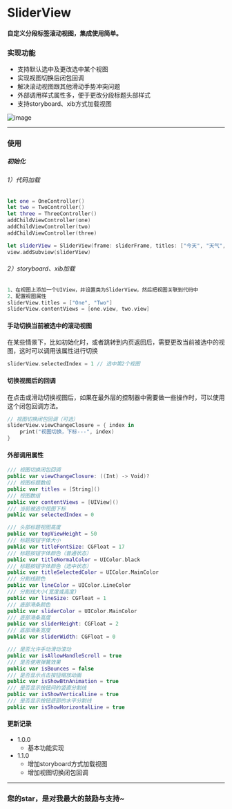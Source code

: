 # SliderView
#### 自定义分段标签滚动视图，集成使用简单。

### 实现功能
* 支持默认选中及更改选中某个视图
* 实现视图切换后闭包回调
* 解决滚动视图跟其他滑动手势冲突问题
* 外部调用样式属性多，便于更改分段标题头部样式
* 支持storyboard、xib方式加载视图

![image](https://github.com/splsylp/SliderView/blob/master/SliderView.gif )

---

### 使用
##### 初始化
###### 1）代码加载
```Swift
let one = OneController()
let two = TwoController()
let three = ThreeController()
addChildViewController(one)
addChildViewController(two)
addChildViewController(three)

let sliderView = SliderView(frame: sliderFrame, titles: ["今天", "天气", "不错"], contentViews: [one.view, two.view, three.view])
view.addSubview(sliderView)
```

###### 2）storyboard、xib加载
```Swift
1、在视图上添加一个UIView，并设置类为SliderView，然后把视图关联到代码中
2、配置视图属性
sliderView.titles = ["One", "Two"]
sliderView.contentViews = [one.view, two.view]
```

#### 手动切换当前被选中的滚动视图
在某些情景下，比如初始化时，或者跳转到内页返回后，需要更改当前被选中的视图，这时可以调用该属性进行切换
```Swift
sliderView.selectedIndex = 1 // 选中第2个视图
```

#### 切换视图后的回调
在点击或滑动切换视图后，如果在最外层的控制器中需要做一些操作时，可以使用这个闭包回调方法。
```Swift
// 视图切换闭包回调（可选）
sliderView.viewChangeClosure = { index in
    print("视图切换，下标---", index)
}
```


#### 外部调用属性
```Swift
/// 视图切换闭包回调
public var viewChangeClosure: ((Int) -> Void)?
/// 视图标题数组
public var titles = [String]()
/// 视图数组
public var contentViews = [UIView]()
/// 当前被选中视图下标
public var selectedIndex = 0 

/// 头部标题视图高度
public var topViewHeight = 50
/// 标题按钮字体大小
public var titleFontSize: CGFloat = 17
/// 标题按钮字体颜色（普通状态）
public var titleNormalColor = UIColor.black
/// 标题按钮字体颜色（选中状态）
public var titleSelectedColor = UIColor.MainColor
/// 分割线颜色
public var lineColor = UIColor.LineColor
/// 分割线大小(宽度或高度)
public var lineSize: CGFloat = 1
/// 底部滑条颜色
public var sliderColor = UIColor.MainColor
/// 底部滑条高度
public var sliderHeight: CGFloat = 2
/// 底部滑条宽度
public var sliderWidth: CGFloat = 0

/// 是否允许手动滑动滚动
public var isAllowHandleScroll = true
/// 是否使用弹簧效果
public var isBounces = false
/// 是否显示点击按钮缩放动画
public var isShowBtnAnimation = true
/// 是否显示按钮间的竖直分割线
public var isShowVerticalLine = true
/// 是否显示按钮底部的水平分割线
public var isShowHorizontalLine = true
```

#### 更新记录
- 1.0.0 
  - 基本功能实现
- 1.1.0 
  - 增加storyboard方式加载视图
  - 增加视图切换闭包回调
---

### 您的star，是对我最大的鼓励与支持~
